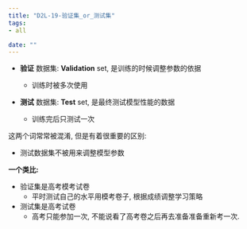 ```yaml
---
title: "D2L-19-验证集_or_测试集"
tags:
- all

date: ""
---
```

- **验证** 数据集: **Validation** set, 是训练的时候调整参数的依据
	- 训练时被多次使用

- **测试** 数据集: **Test** set, 是最终测试模型性能的数据
	- 训练完后只测试一次

这两个词常常被混淆, 但是有着很重要的区别: 
- 测试数据集不被用来调整模型参数

**一个类比:**
- 验证集是高考模考试卷
	- 平时测试自己的水平用模考卷子, 根据成绩调整学习策略
- 测试集是高考试卷
	- 高考只能参加一次, 不能说看了高考卷之后再去准备准备重新考一次.

